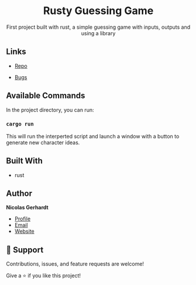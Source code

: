 <h1 align="center">Rusty Guessing Game</h1>

<p align="center">First project built with rust, a simple guessing game with inputs, outputs and using a library</p>

## Links

- [Repo](https://github.com/NicolasGerhardt/Rusty-Guessing-Game "Rusty Guessing Game")

- [Bugs](https://github.com/NicolasGerhardt/Rusty-Guessing-Game/issues "Issues Page")

## Available Commands

In the project directory, you can run:

### `cargo run`

This will run the interperted script and launch a window with a button to generate new character ideas.

## Built With

- rust

## Author

**Nicolas Gerhardt**

- [Profile](https://github.com/NicolasGerhardt/ "Nic Gerhardt")
- [Email](mailto:nicolas.gerhardt@gmail.com?subject=Hi "Hi!")
- [Website](https://NicHeart.me "Welcome")

## 🤝 Support

Contributions, issues, and feature requests are welcome!

Give a ⭐️ if you like this project!
